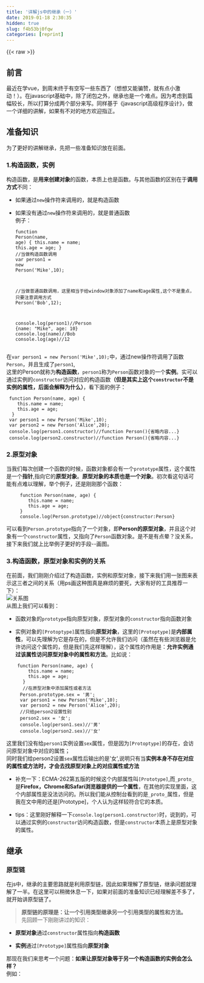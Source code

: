 ```yaml
---
title: '详解js中的继承（一）' 
date: 2019-01-18 2:30:35
hidden: true
slug: f4b53bj0fqw
categories: [reprint]
---
```


{{< raw >}}

                    
<h2 id="articleHeader0">前言</h2>
<p>最近在学vue，到周末终于有空写一些东西了（想想又能骗赞，就有点小激动！）。在javascript基础中，除了闭包之外，继承也是一个难点。因为考虑到篇幅较长，所以打算分成两个部分来写。同样基于《javascript高级程序设计》，做一个详细的讲解，如果有不对的地方欢迎指正。</p>
<h2 id="articleHeader1">准备知识</h2>
<p>为了更好的讲解继承，先把一些准备知识放在前面。</p>
<h3 id="articleHeader2">1.构造函数，实例</h3>
<p>构造函数，是<strong>用来创建对象</strong>的函数，本质上也是函数。与其他函数的区别在于<strong>调用方式</strong>不同：</p>
<ul>
<li><p>如果通过<code>new</code>操作符来调用的，就是构造函数</p></li>
<li>
<p>如果没有通过<code>new</code>操作符来调用的，就是普通函数<br>例子：</p>
<div class="widget-codetool" style="display:none;">
      <div class="widget-codetool--inner">
      <span class="selectCode code-tool" data-toggle="tooltip" data-placement="top" title="" data-original-title="全选"></span>
      <span type="button" class="copyCode code-tool" data-toggle="tooltip" data-placement="top" data-clipboard-text="function Person(name, age) {
   this.name = name;
   this.age = age;
 }
 //当做构造函数调用
 var person1 = new Person('Mike',10);
 
 //当做普通函数调用，这里相当于给window对象添加了name和age属性,这个不是重点，只要注意调用方式
 Person('Bob',12);
 
 console.log(person1)//Person {name: &quot;Mike&quot;, age: 10}
 console.log(name)//Bob
 console.log(age)//12" title="" data-original-title="复制"></span>
      <span type="button" class="saveToNote code-tool" data-toggle="tooltip" data-placement="top" title="" data-original-title="放进笔记"></span>
      </div>
      </div><pre class="hljs javascript"><code><span class="hljs-function"><span class="hljs-keyword">function</span> <span class="hljs-title">Person</span>(<span class="hljs-params">name, age</span>) </span>{
   <span class="hljs-keyword">this</span>.name = name;
   <span class="hljs-keyword">this</span>.age = age;
 }
 <span class="hljs-comment">//当做构造函数调用</span>
 <span class="hljs-keyword">var</span> person1 = <span class="hljs-keyword">new</span> Person(<span class="hljs-string">'Mike'</span>,<span class="hljs-number">10</span>);
 
 <span class="hljs-comment">//当做普通函数调用，这里相当于给window对象添加了name和age属性,这个不是重点，只要注意调用方式</span>
 Person(<span class="hljs-string">'Bob'</span>,<span class="hljs-number">12</span>);
 
 <span class="hljs-built_in">console</span>.log(person1)<span class="hljs-comment">//Person {name: "Mike", age: 10}</span>
 <span class="hljs-built_in">console</span>.log(name)<span class="hljs-comment">//Bob</span>
 <span class="hljs-built_in">console</span>.log(age)<span class="hljs-comment">//12</span></code></pre>
</li>
</ul>
<p>在<code>var person1 = new Person('Mike',10);</code>中，通过new操作符调用了函数<code>Person</code>，并且生成了<code>person1</code>,<br>这里的Person就称为<strong>构造函数</strong>，<code>person1</code>称为<code>Person</code>函数对象的一个<strong>实例</strong>。实可以通过实例的<code>constructor</code>访问对应的构造函数<strong>（但是其实上这个<code>constructor</code>不是实例的属性，后面会解释为什么）</strong>，看下面的例子：</p>
<div class="widget-codetool" style="display:none;">
      <div class="widget-codetool--inner">
      <span class="selectCode code-tool" data-toggle="tooltip" data-placement="top" title="" data-original-title="全选"></span>
      <span type="button" class="copyCode code-tool" data-toggle="tooltip" data-placement="top" data-clipboard-text=" function Person(name, age) {
    this.name = name;
    this.age = age;
  }
 var person1 = new Person('Mike',10);
 var person2 = new Person('Alice',20);
 console.log(person1.constructor)//function Person(){省略内容...}
 console.log(person2.constructor)//function Person(){省略内容...}" title="" data-original-title="复制"></span>
      <span type="button" class="saveToNote code-tool" data-toggle="tooltip" data-placement="top" title="" data-original-title="放进笔记"></span>
      </div>
      </div><pre class="hljs javascript"><code> <span class="hljs-function"><span class="hljs-keyword">function</span> <span class="hljs-title">Person</span>(<span class="hljs-params">name, age</span>) </span>{
    <span class="hljs-keyword">this</span>.name = name;
    <span class="hljs-keyword">this</span>.age = age;
  }
 <span class="hljs-keyword">var</span> person1 = <span class="hljs-keyword">new</span> Person(<span class="hljs-string">'Mike'</span>,<span class="hljs-number">10</span>);
 <span class="hljs-keyword">var</span> person2 = <span class="hljs-keyword">new</span> Person(<span class="hljs-string">'Alice'</span>,<span class="hljs-number">20</span>);
 <span class="hljs-built_in">console</span>.log(person1.constructor)<span class="hljs-comment">//function Person(){省略内容...}</span>
 <span class="hljs-built_in">console</span>.log(person2.constructor)<span class="hljs-comment">//function Person(){省略内容...}</span></code></pre>
<h3 id="articleHeader3">2.原型对象</h3>
<p>当我们每次创建一个函数的时候，函数对象都会有一个<code>prototype</code>属性，这个属性是一个<strong>指针</strong>,指向它的<strong>原型对象</strong>。<strong>原型对象的本质也是一个对象</strong>。初次看这句话可能有点难以理解，举个例子，还是刚刚那个函数：</p>
<div class="widget-codetool" style="display:none;">
      <div class="widget-codetool--inner">
      <span class="selectCode code-tool" data-toggle="tooltip" data-placement="top" title="" data-original-title="全选"></span>
      <span type="button" class="copyCode code-tool" data-toggle="tooltip" data-placement="top" data-clipboard-text="     function Person(name, age) {
        this.name = name;
        this.age = age;
     }
     console.log(Person.prototype)//object{constructor:Person}" title="" data-original-title="复制"></span>
      <span type="button" class="saveToNote code-tool" data-toggle="tooltip" data-placement="top" title="" data-original-title="放进笔记"></span>
      </div>
      </div><pre class="hljs javascript"><code>     <span class="hljs-function"><span class="hljs-keyword">function</span> <span class="hljs-title">Person</span>(<span class="hljs-params">name, age</span>) </span>{
        <span class="hljs-keyword">this</span>.name = name;
        <span class="hljs-keyword">this</span>.age = age;
     }
     <span class="hljs-built_in">console</span>.log(Person.prototype)<span class="hljs-comment">//object{constructor:Person}</span></code></pre>
<p>可以看到<code>Person.prototype</code>指向了一个对象，即<strong>Person的原型对象</strong>，并且这个对象有一个<code>constructor</code>属性，又指向了<code>Person</code>函数对象。是不是有点晕？没关系，接下来我们就上比举例子更好的手段--画图。</p>
<h3 id="articleHeader4">3.构造函数，原型对象和实例的关系</h3>
<p>在前面，我们刚刚介绍过了构造函数，实例和原型对象，接下来我们用一张图来表示这三者之间的关系（用ps画这种图真是麻烦的要死，大家有好的工具推荐一下）：<br><span class="img-wrap"><img data-src="/img/bVKPzp?w=1000&amp;h=800" src="https://static.alili.tech/img/bVKPzp?w=1000&amp;h=800" alt="关系图" title="关系图" style="cursor: pointer; display: inline;"></span><br>从图上我们可以看到：</p>
<ul>
<li><p>函数对象的<code>prototype</code>指向原型对象，原型对象的<code>constructor</code>指向函数对象</p></li>
<li><p>实例对象的<code>[Protoptype]</code>属性指向<strong>原型对象</strong>，这里的<code>[Protoptype]</code>是<strong>内部属性</strong>，可以先理解为它是存在的，但是不允许我们访问（虽然在有些浏览器是允许访问这个属性的，但是我们先这样理解），这个属性的作用是：<strong>允许实例通过该属性访问原型对象中的属性和方法</strong>。比如说：</p></li>
</ul>
<div class="widget-codetool" style="display:none;">
      <div class="widget-codetool--inner">
      <span class="selectCode code-tool" data-toggle="tooltip" data-placement="top" title="" data-original-title="全选"></span>
      <span type="button" class="copyCode code-tool" data-toggle="tooltip" data-placement="top" data-clipboard-text="    function Person(name, age) {
        this.name = name;
        this.age = age;
      }
      //在原型对象中添加属性或者方法
     Person.prototype.sex = '男'; 
     var person1 = new Person('Mike',10);
     var person2 = new Person('Alice',20);
     //只给person2设置性别
     person2.sex = '女';
     console.log(person1.sex)//'男'
     console.log(person2.sex)//'女'" title="" data-original-title="复制"></span>
      <span type="button" class="saveToNote code-tool" data-toggle="tooltip" data-placement="top" title="" data-original-title="放进笔记"></span>
      </div>
      </div><pre class="hljs javascript"><code>    <span class="hljs-function"><span class="hljs-keyword">function</span> <span class="hljs-title">Person</span>(<span class="hljs-params">name, age</span>) </span>{
        <span class="hljs-keyword">this</span>.name = name;
        <span class="hljs-keyword">this</span>.age = age;
      }
      <span class="hljs-comment">//在原型对象中添加属性或者方法</span>
     Person.prototype.sex = <span class="hljs-string">'男'</span>; 
     <span class="hljs-keyword">var</span> person1 = <span class="hljs-keyword">new</span> Person(<span class="hljs-string">'Mike'</span>,<span class="hljs-number">10</span>);
     <span class="hljs-keyword">var</span> person2 = <span class="hljs-keyword">new</span> Person(<span class="hljs-string">'Alice'</span>,<span class="hljs-number">20</span>);
     <span class="hljs-comment">//只给person2设置性别</span>
     person2.sex = <span class="hljs-string">'女'</span>;
     <span class="hljs-built_in">console</span>.log(person1.sex)<span class="hljs-comment">//'男'</span>
     <span class="hljs-built_in">console</span>.log(person2.sex)<span class="hljs-comment">//'女'</span></code></pre>
<p>这里我们没有给<code>person1</code>实例设置<code>sex</code>属性，但是因为<code>[Protoptype]</code>的存在，会访问原型对象中对应的属性；<br>同时我们给person2设置<code>sex</code>属性后输出的是'女',说明只有当<strong>实例本身不存在对应的属性或方法时，才会去找原型对象上的对应属性或方法</strong></p>
<ul>
<li><p>补充一下：ECMA-262第五版的时候这个内部属性叫<code>[Prototype]</code>,而<code>_proto_</code>是<strong>Firefox，Chrome和Safari浏览器提供的一个属性</strong>，在其他的实现里面，这个内部属性是没法访问的。所以我们能从控制台看到的是<code>_proto_</code>属性，但是我在文中用的还是[Prototype]，个人认为这样较符合它的本质。</p></li>
<li><p>tips：这里刚好解释一下<code>console.log(person1.constructor)</code>时，说到的，可以通过实例的<code>constructor</code>访问构造函数，但是<code>constructor</code>本质上是原型对象的属性。</p></li>
</ul>
<h2 id="articleHeader5">继承</h2>
<h3 id="articleHeader6">原型链</h3>
<p>在js中，继承的主要思路就是利用原型链，因此如果理解了原型链，继承问题就理解了一半。在这里可以稍微休息一下，如果对前面的准备知识已经理解差不多了，就开始讲原型链了。</p>
<blockquote><p><strong>原型链的原理是：让一个引用类型继承另一个引用类型的属性和方法。</strong><br>先回顾一下刚刚讲过的知识：</p></blockquote>
<ul>
<li><p><strong>原型对象</strong>通过<code>constructor</code>属性指向<strong>构造函数</strong></p></li>
<li><p><strong>实例</strong>通过<code>[Prototype]</code>属性指向<strong>原型对象</strong></p></li>
</ul>
<p>那现在我们来思考一个问题：<strong>如果让原型对象等于另一个构造函数的实例会怎么样？</strong><br>例如：</p>
<div class="widget-codetool" style="display:none;">
      <div class="widget-codetool--inner">
      <span class="selectCode code-tool" data-toggle="tooltip" data-placement="top" title="" data-original-title="全选"></span>
      <span type="button" class="copyCode code-tool" data-toggle="tooltip" data-placement="top" data-clipboard-text="    function A() {
     
    }
    //在A的原型上绑定sayA()方法
    A.prototype.sayA = function(){
            console.log(&quot;from A&quot;)
    }
    function B(){

    }
    
     //让B的原型对象指向A的一个实例
     B.prototype = new A();
     
     //在B的原型上绑定sayB()方法
     B.prototype.sayB = function(){
            console.log(&quot;from B&quot;)
     }
     //生成一个B的实例
     var a1 = new A();
     var b1 = new B();
     
     //b1可以调用sayB和sayA
     b1.sayB();//'from B'
     b1.sayA();//'from A'" title="" data-original-title="复制"></span>
      <span type="button" class="saveToNote code-tool" data-toggle="tooltip" data-placement="top" title="" data-original-title="放进笔记"></span>
      </div>
      </div><pre class="hljs javascript"><code>    <span class="hljs-function"><span class="hljs-keyword">function</span> <span class="hljs-title">A</span>(<span class="hljs-params"></span>) </span>{
     
    }
    <span class="hljs-comment">//在A的原型上绑定sayA()方法</span>
    A.prototype.sayA = <span class="hljs-function"><span class="hljs-keyword">function</span>(<span class="hljs-params"></span>)</span>{
            <span class="hljs-built_in">console</span>.log(<span class="hljs-string">"from A"</span>)
    }
    <span class="hljs-function"><span class="hljs-keyword">function</span> <span class="hljs-title">B</span>(<span class="hljs-params"></span>)</span>{

    }
    
     <span class="hljs-comment">//让B的原型对象指向A的一个实例</span>
     B.prototype = <span class="hljs-keyword">new</span> A();
     
     <span class="hljs-comment">//在B的原型上绑定sayB()方法</span>
     B.prototype.sayB = <span class="hljs-function"><span class="hljs-keyword">function</span>(<span class="hljs-params"></span>)</span>{
            <span class="hljs-built_in">console</span>.log(<span class="hljs-string">"from B"</span>)
     }
     <span class="hljs-comment">//生成一个B的实例</span>
     <span class="hljs-keyword">var</span> a1 = <span class="hljs-keyword">new</span> A();
     <span class="hljs-keyword">var</span> b1 = <span class="hljs-keyword">new</span> B();
     
     <span class="hljs-comment">//b1可以调用sayB和sayA</span>
     b1.sayB();<span class="hljs-comment">//'from B'</span>
     b1.sayA();<span class="hljs-comment">//'from A'</span></code></pre>
<p>为了方便理解刚刚发生了什么，我们再上一张图：<br><span class="img-wrap"><img data-src="/img/bVKPIm?w=1515&amp;h=835" src="https://static.alili.tech/img/bVKPIm?w=1515&amp;h=835" alt="原型链" title="原型链" style="cursor: pointer;"></span><br>现在结合图片来看代码：</p>
<ul>
<li><p>首先，我们创建了A和B两个函数对象，<strong>同时也就生成了它们的原型对象</strong></p></li>
<li><p>接着，我们给A的原型对象添加了<code>sayA()</code>方法<br>*　然后是关键性的一步<code>B.prototype = new A();</code>，我们<strong>让函数对象B的<code>protytype</code>指针指向了一个A的实例</strong>,请注意我的描述：<strong>是让函数对象B的<code>protytype</code>指针指向了一个A的实例</strong>，这也是为什么最后,<strong>B的原型对象里面不再有constructor属性</strong>，其实B本来有一个真正的原型对象，原本可以通过B.prototype访问，但是我们现在改写了这个指针，使它指向了另一个对象，所以B真正的原型对象现在没法被访问了，取而代之的这个新的原型对象是A的一个实例，自然就没有<code>constructor</code>属性了</p></li>
<li><p>接下来我们给这个<strong>B.prototype</strong>指向的对象，增加一个<code>sayB</code>方法</p></li>
<li><p>然后,我们生成了一个实例b1</p></li>
<li><p>最后我们调用了b1的sayB方法，可以执行，为什么？<br><strong>因为b1有<code>[Prototype]</code>属性可以访问B prototype里面的方法；</strong></p></li>
<li><p>我们调用了b1的sayA方法，可以执行，为什么？<br><strong>因为b1沿着<code>[Prototype]</code>属性可以访问B prototype，B prototype继续沿着<code>[Prototype]</code>属性访问A prototype，最终在A.prototype上找到了sayA()方法，所以可以执行</strong></p></li>
</ul>
<p>所以，现在的结果就相当于，<strong>b1继承了A的属性和方法</strong>，这种<strong>由<code>[Prototype]</code>不断把实例和原型对象联系起来的结构就是原型链</strong>。也是js中，继承主要的实现方式。</p>
<h1 id="articleHeader7">小结</h1>
<p>因为这部分知识理解起来比较难，所以第一部分先写到这里（当然不是因为我想多写一篇来骗赞和关注啦），大家读到这里也可以歇口气了，如果这一块理解深刻，下一部分就会很轻松。<br>为了测试一下大家对于本文的理解程度，问一下几个问题：</p>
<ol>
<li><p>在最后一个例子里，<code>console.log(b1.constructor)</code>，结果是什么？</p></li>
<li><p><code>B.prototype = new A();</code>和<code> B.prototype.sayB = function(){   console.log("from B")  }</code>这两句的执行顺序能不能交换</p></li>
<li><p>最后再思考一下. 在最后一个例子里，<code>A</code>看似已经是原型链的最顶层，那<code>A</code>还能再往上吗？</p></li>
</ol>
<p>以上答案在下篇中解答，读者可以自己先试试，思考一下，有疑问也可以在评论中提出。<strong>最后，如果这篇文章对你有帮助，请大方的点收藏和推荐吧（每次都是收藏比推荐多!，组织语言，画图和排版都很辛苦的），你们的支持会给我更大的动力~</strong>以上内容属于个人见解，如果有不同意见，欢迎指出和探讨。请尊重作者的版权，转载请注明出处，如作商用，请与作者联系，感谢！</p>

                
{{< /raw >}}

# 版权声明
本文资源来源互联网，仅供学习研究使用，版权归该资源的合法拥有者所有，

本文仅用于学习、研究和交流目的。转载请注明出处、完整链接以及原作者。

原作者若认为本站侵犯了您的版权，请联系我们，我们会立即删除！

## 原文标题
详解js中的继承（一）

## 原文链接
[https://segmentfault.com/a/1190000008739672](https://segmentfault.com/a/1190000008739672)

